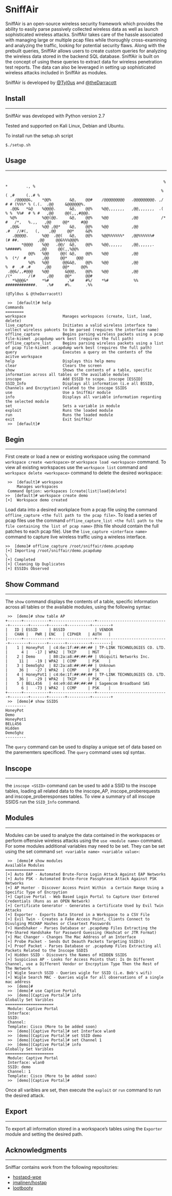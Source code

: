 # SniffAir

SniffAir is an open-source wireless security framework which provides the ability to easily parse passively collected wireless data as well as launch sophisticated wireless attacks. SniffAir takes care of the hassle associated with managing large or multiple pcap files while thoroughly cross-examining and analyzing the traffic, looking for potential security flaws. Along with the prebuilt queries, SniffAir allows users to create custom queries for analyzing the wireless data stored in the backend SQL database. SniffAir is built on the concept of using these queries to extract data for wireless penetration test reports. The data can also be leveraged in setting up sophisticated wireless attacks included in SniffAir as modules.

SniffAir is developed by [@Tyl0us](https://twitter.com/Tyl0us) and [@theDarracott](https://twitter.com/theDarracott)


## Install
-----
SniffAir was developed with Python version 2.7

Tested and supported on Kali Linux, Debian and Ubuntu. 


To install run the setup.sh script
```
$./setup.sh
```

## Usage
-----

```

                                                                     % *        ., %                         
                                                                    % ( ,#     (..# %                        
    /@@@@@&,    *@@%        &@,    @@#    /@@@@@@@@@   .@@@@@@@@@. ,/ # # (%%%* % (.(.  .@@     &@@@@@@%.    
  .@@&   *&@    %@@@@.      &@,    @@%    %@@,,,,,,,   ,@@,,,,,,,  .( % %  %%#  # % #   ,@@     @@(,,,#@@@.  
  %@%           %@@(@@.     &@,    @@%    %@@          ,@@          /* #   /*,   %.,,   ,@@     @@*     #@@  
  ,@@&          %@@ ,@@*    &@,    @@%    %@@          ,@@           .#   //#(,   (,    ,@@     @@*     &@%  
   .@@@@@.      %@@  .@@(   &@,    @@%    %@@%%%%%%*   ,@@%%%%%%#         (# ##.        ,@@     @@&%%%@@@%   
       *@@@@    %@@   .@@/  &@,    @@%    %@@,,,,,,    ,@@,,,,,,.        %#####%        ,@@     @@(,,%@@%    
          @@%   %@@     @@( &@,    @@%    %@@          ,@@              %  (*/  #       ,@@     @@*    @@@   
          %@%   %@@      @@&&@,    @@%    %@@          ,@@             %  #  .# .#      ,@@     @@*     @@%  
 .@@&/,,#@@@    %@@       &@@@,    @@%    %@@          ,@@            /(*       /(#     ,@@     @@*      @@# 
   *%@@@&*      *%#        ,%#     #%/    *%#           %%            #############.    .%#     #%.      .%% 
                                                                  (@Tyl0us & @theDarracott)

 >>  [default]# help
Commands
========
workspace                Manages workspaces (create, list, load, delete)
live_capture             Initiates a valid wireless interface to collect wireless pakcets to be parsed (requires the interface name)
offline_capture          Begins parsing wireless packets using a pcap file-kismet .pcapdump work best (requires the full path)
offline_capture_list     Begins parsing wireless packets using a list of pcap file-kismet .pcapdump work best (requires the full path)
query                    Executes a query on the contents of the acitve workspace
help                     Displays this help menu
clear                    Clears the screen
show                     Shows the contents of a table, specific information across all tables or the available modules
inscope                  Add ESSID to scope. inscope [ESSID]
SSID_Info                Displays all information (i.e all BSSID, Channels and Encrpytion) related to the inscope SSIDS
use                      Use a SniffAir module
info                     Displays all variable information regarding the selected module
set                      Sets a variable in module
exploit                  Runs the loaded module
run                      Runs the loaded module
exit                     Exit SniffAir
 >>  [default]# 
```

## Begin
-----
First create or load a new or existing workspace using the command ```workspace create <workspace>``` or ```workspace load <workspace>``` command. To view all existing workspaces use the ```workspace list``` command and ```workspace delete <workspace>``` command to delete the desired workspace:
 
```
 >>  [default]# workspace
     Manages workspaces
 Command Option: workspaces [create|list|load|delete]
>>  [default]# workspace create demo
[+]  Workspace demo created
```


Load data into a desired workplace from a pcap file using the command ```offline_capture <the full path to the pcap file>```. To load a series of pcap files use the command ```offline_capture_list <the full path to the file containing the list of pcap name>``` (this file should contain the full patches to each pcap file). Use the ```live_capture <interface name>``` command to capture live wireless traffic using a wireless interface.
 
 ```
 >>  [demo]# offline_capture /root/sniffair/demo.pcapdump
[+] Importing /root/sniffair/demo.pcapdump
\
[+] Completed
[+] Cleaning Up Duplicates
[+] ESSIDs Observed
```
 

## Show Command
-----
The ```show``` command displays the contents of a table, specific information across all tables or the available modules, using the following syntax:

```
 >>  [demo]# show table AP
+------+-----------+-------------------+-------------------------------+--------+-------+-------+----------+--------+
|   ID | ESSID     | BSSID             | VENDOR                        |   CHAN |   PWR | ENC   | CIPHER   | AUTH   |
|------+-----------+-------------------+-------------------------------+--------+-------+-------+----------+--------|
|    1 | HoneyPot  | c4:6e:1f:##:##:## | TP-LINK TECHNOLOGIES CO. LTD. |      4 |   -17 | WPA2  | TKIP     | MGT    |
|    2 | Demo      | 80:2a:a8:##:##:## | Ubiquiti Networks Inc.        |     11 |   -19 | WPA2  | CCMP     | PSK    |
|    3 | Demo5ghz  | 82:2a:a8:##:##:## | Unknown                       |     36 |   -27 | WPA2  | CCMP     | PSK    |
|    4 | HoneyPot1 | c4:6e:1f:##:##:## | TP-LINK TECHNOLOGIES CO. LTD. |     36 |   -29 | WPA2  | TKIP     | PSK    |
|    5 | BELL456   | 44:e9:dd:##:##:## | Sagemcom Broadband SAS        |      6 |   -73 | WPA2  | CCMP     | PSK    |
+------+-----------+-------------------+-------------------------------+--------+-------+-------+----------+--------+
 >>  [demo]# show SSIDS
---------
HoneyPot
Demo
HoneyPot1
BELL456
Hidden
Demo5ghz
---------

```

The ```query``` command can be used to display a unique set of data based on the parememters specificed. The ```query``` command uses sql syntax.

## Inscope
-----
the ```inscope <SSID>``` command can be used to add a SSID to the inscope tables, loading all related data to the inscope_AP, inscope_proberequests and inscope_proberesponses tables. To view a summary of all inscope SSIDS run the ```SSID_Info``` command.

## Modules
-----

Modules can be used to analyze the data contained in the workspaces or perform offensive wireless attacks using the ```use <module name>``` command. For some modules additional variables may need to be set. They can be set using the set command ```set <variable name> <variable value>```:
```
 >>  [demo]# show modules
Available Modules
=================
[+] Auto EAP - Automated Brute-Force Login Attack Against EAP Networks
[+] Auto PSK - Automated Brute-Force Passphrase Attack Against PSK Networks
[+] AP Hunter - Discover Access Point Within  a Certain Range Using a Specific Type of Encrpytion
[+] Captive Portal - Web Based Login Portal to Capture User Entered Credentials (Runs as an OPEN Network)
[+] Certificate Generator - Generates a Certificate Used by Evil Twin Attacks
[+] Exporter - Exports Data Stored in a Workspace to a CSV File
[+] Evil Twin - Creates a Fake Access Point, Clients Connect to Divulging MSCHAP Hashes or Cleartext Passwords
[+] Handshaker - Parses Database or .pcapdump Files Extracting the Pre-Shared Handshake for Password Guessing (Hashcat or JTR Format)
[+] Mac Changer - Changes The Mac Address of an Interface
[+] Probe Packet - Sends Out Deauth Packets Targeting SSID(s)
[+] Proof Packet - Parses Database or .pcapdump Files Extracting all Packets Related to the Inscope SSDIS
[+] Hidden SSID - Discovers the Names of HIDDEN SSIDS
[+] Suspicious AP - Looks for Access Points that: Is On Different Channel, use a Different Vendor or Encrpytion Type Then the Rest of The Network
[+] Wigle Search SSID - Queries wigle for SSID (i.e. Bob's wifi)
[+] Wigle Search MAC - Queries wigle for all observations of a single mac address
 >>  [demo]# 
 >>  [demo]# use Captive Portal
 >>  [demo][Captive Portal]# info
Globally Set Varibles
=====================
 Module: Captive Portal
 Interface: 
 SSID: 
 Channel: 
 Template: Cisco (More to be added soon)
 >>  [demo][Captive Portal]# set Interface wlan0
 >>  [demo][Captive Portal]# set SSID demo
 >>  [demo][Captive Portal]# set Channel 1
 >>  [demo][Captive Portal]# info
Globally Set Varibles
=====================
 Module: Captive Portal
 Interface: wlan0
 SSID: demo
 Channel: 1
 Template: Cisco (More to be added soon)
 >>  [demo][Captive Portal]# 
```
Once all varibles are set, then execute the ```exploit``` or ```run``` command to run the desired attack.


## Export
-----
To export all information stored in a workspace’s tables using the ```Exporter``` module and setting the desired path.


## Acknowledgments
-----
Sniffiar contains work from the following repositories:
- [hostapd-wpe](https://github.com/OpenSecurityResearch/hostapd-wpe)
- [jmalinen/hostap](https://github.com/jmalinen/hostap/tree/master/wpaspy)
- [lootbooty](https://github.com/Torinson/lootbooty)


